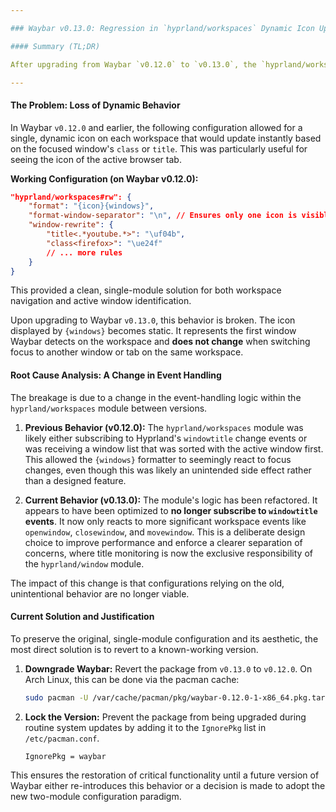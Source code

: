 ```yaml
---

### Waybar v0.13.0: Regression in `hyprland/workspaces` Dynamic Icon Updates

#### Summary (TL;DR)

After upgrading from Waybar `v0.12.0` to `v0.13.0`, the `hyprland/workspaces` module no longer dynamically updates window icons based on `windowtitle` changes (e.g., switching browser tabs). The icon now remains static for the first-detected window on a workspace and only updates upon a full Waybar reload. The current solution is to downgrade to `v0.12.0` and lock the version.

---
```


#### The Problem: Loss of Dynamic Behavior

In Waybar `v0.12.0` and earlier, the following configuration allowed for a single, dynamic icon on each workspace that would update instantly based on the focused window's `class` or `title`. This was particularly useful for seeing the icon of the active browser tab.

**Working Configuration (on Waybar v0.12.0):**
```json
"hyprland/workspaces#rw": {
    "format": "{icon}{windows}",
    "format-window-separator": "\n", // Ensures only one icon is visible
    "window-rewrite": {
        "title<.*youtube.*>": "\uf04b",
        "class<firefox>": "\ue24f"
        // ... more rules
    }
}
```
This provided a clean, single-module solution for both workspace navigation and active window identification.

Upon upgrading to Waybar `v0.13.0`, this behavior is broken. The icon displayed by `{windows}` becomes static. It represents the first window Waybar detects on the workspace and **does not change** when switching focus to another window or tab on the same workspace.

#### Root Cause Analysis: A Change in Event Handling

The breakage is due to a change in the event-handling logic within the `hyprland/workspaces` module between versions.

1.  **Previous Behavior (v0.12.0):** The `hyprland/workspaces` module was likely either subscribing to Hyprland's `windowtitle` change events or was receiving a window list that was sorted with the active window first. This allowed the `{windows}` formatter to seemingly react to focus changes, even though this was likely an unintended side effect rather than a designed feature.

2.  **Current Behavior (v0.13.0):** The module's logic has been refactored. It appears to have been optimized to **no longer subscribe to `windowtitle` events**. It now only reacts to more significant workspace events like `openwindow`, `closewindow`, and `movewindow`. This is a deliberate design choice to improve performance and enforce a clearer separation of concerns, where title monitoring is now the exclusive responsibility of the `hyprland/window` module.

The impact of this change is that configurations relying on the old, unintentional behavior are no longer viable.

#### Current Solution and Justification

To preserve the original, single-module configuration and its aesthetic, the most direct solution is to revert to a known-working version.

1.  **Downgrade Waybar:** Revert the package from `v0.13.0` to `v0.12.0`. On Arch Linux, this can be done via the pacman cache:
    ```bash
    sudo pacman -U /var/cache/pacman/pkg/waybar-0.12.0-1-x86_64.pkg.tar.zst
    ```

2.  **Lock the Version:** Prevent the package from being upgraded during routine system updates by adding it to the `IgnorePkg` list in `/etc/pacman.conf`.
    ```
    IgnorePkg = waybar
    ```

This ensures the restoration of critical functionality until a future version of Waybar either re-introduces this behavior or a decision is made to adopt the new two-module configuration paradigm.
